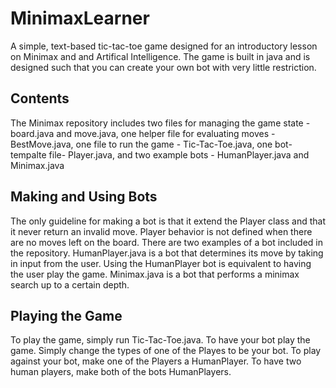 # MinimaxLearner
A simple, text-based tic-tac-toe game designed for an introductory lesson on Minimax and and Artifical Intelligence. The game is built in java and is designed such that you can create your own bot with very little restriction.

## Contents
The Minimax repository includes two files for managing the game state - board.java and move.java, one helper file for evaluating moves - BestMove.java, one file to run the game - Tic-Tac-Toe.java, one bot-tempalte file- Player.java, and two example bots - HumanPlayer.java and Minimax.java

## Making and Using Bots
The only guideline for making a bot is that it extend the Player class and that it never return an invalid move. Player behavior is not defined when there are no moves left on the board. There are two examples of a bot included in the repository. HumanPlayer.java is a bot that determines its move by taking in input from the user. Using the HumanPlayer bot is equivalent to having the user play the game. Minimax.java is a bot that performs a minimax search up to a certain depth.

## Playing the Game
To play the game, simply run Tic-Tac-Toe.java. To have your bot play the game. Simply change the types of one of the Playes to be your bot. To play against your bot, make one of the Players a HumanPlayer. To have two human players, make both of the bots HumanPlayers.
